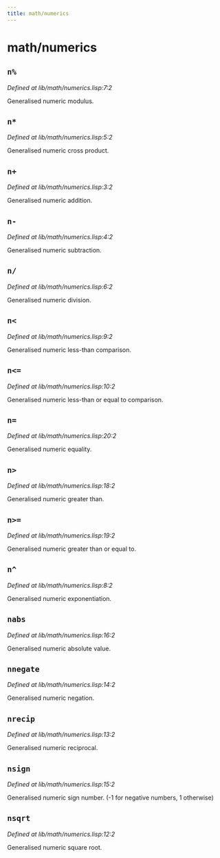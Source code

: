 ```yaml
---
title: math/numerics
---
```

# math/numerics
## `n%`
*Defined at lib/math/numerics.lisp:7:2*

Generalised numeric modulus.

## `n*`
*Defined at lib/math/numerics.lisp:5:2*

Generalised numeric cross product.

## `n+`
*Defined at lib/math/numerics.lisp:3:2*

Generalised numeric addition.

## `n-`
*Defined at lib/math/numerics.lisp:4:2*

Generalised numeric subtraction.

## `n/`
*Defined at lib/math/numerics.lisp:6:2*

Generalised numeric division.

## `n<`
*Defined at lib/math/numerics.lisp:9:2*

Generalised numeric less-than comparison.

## `n<=`
*Defined at lib/math/numerics.lisp:10:2*

Generalised numeric less-than or equal to comparison.

## `n=`
*Defined at lib/math/numerics.lisp:20:2*

Generalised numeric equality.

## `n>`
*Defined at lib/math/numerics.lisp:18:2*

Generalised numeric greater than.

## `n>=`
*Defined at lib/math/numerics.lisp:19:2*

Generalised numeric greater than or equal to.

## `n^`
*Defined at lib/math/numerics.lisp:8:2*

Generalised numeric exponentiation.

## `nabs`
*Defined at lib/math/numerics.lisp:16:2*

Generalised numeric absolute value.

## `nnegate`
*Defined at lib/math/numerics.lisp:14:2*

Generalised numeric negation.

## `nrecip`
*Defined at lib/math/numerics.lisp:13:2*

Generalised numeric reciprocal.

## `nsign`
*Defined at lib/math/numerics.lisp:15:2*

Generalised numeric sign number. (-1 for negative numbers, 1 otherwise)

## `nsqrt`
*Defined at lib/math/numerics.lisp:12:2*

Generalised numeric square root.

